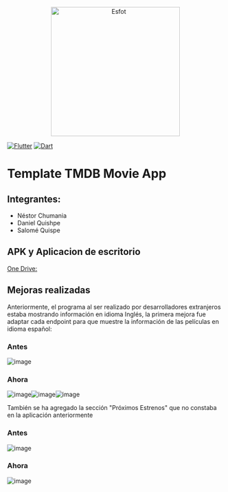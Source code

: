 <p align='center'>
<img src="https://esfot.epn.edu.ec/images/headers/logo_esfot_buho.png" alt="Esfot" width="300px">
</p>
</div>

[![Flutter](https://img.shields.io/badge/Flutter-%2302569B?style=for-the-badge&logo=flutter&logoColor=white)](https://flutter.dev/) [![Dart](https://img.shields.io/badge/Dart-%230175C2?style=for-the-badge&logo=dart&logoColor=white)](https://dart.dev/) 

# Template TMDB Movie App
## Integrantes:
- Néstor Chumania
- Daniel Quishpe
- Salomé Quispe

## APK y Aplicacion de escritorio
[One Drive:  ](https://epnecuador-my.sharepoint.com/:f:/g/personal/nestor_chumania_epn_edu_ec/EoT2AXNOhSZNuoWlC0BBL2IB_fOUYLVhX91t1UTe5x1HBg?e=kKkGeS)

## Mejoras realizadas

Anteriormente, el programa al ser realizado por desarrolladores extranjeros estaba mostrando información en idioma Inglés, la primera mejora fue adaptar cada endpoint para que muestre la información de las películas en idioma español:

### Antes

![image](https://github.com/RotsenCH/flutter_tmbd_movies/assets/117753370/35e9b540-0403-461c-b2e1-17b658992393)

### Ahora

![image](https://github.com/RotsenCH/flutter_tmbd_movies/assets/117753370/0cd4bac5-deda-44a5-b4d3-a2da0be30ad8)![image](https://github.com/RotsenCH/flutter_tmbd_movies/assets/117753370/4c1428a1-6b85-4fdd-86ff-b94dd5233f72)![image](https://github.com/RotsenCH/flutter_tmbd_movies/assets/117753370/e3f09c91-0d24-404f-85e4-7fe2654a0ebd)

También se ha agregado la sección "Próximos Estrenos" que no constaba en la aplicación anteriormente
### Antes
![image](https://github.com/RotsenCH/flutter_tmbd_movies/assets/117753370/1585679a-9157-4c24-a2dc-f880d5b278b7)

### Ahora
![image](https://github.com/RotsenCH/flutter_tmbd_movies/assets/117753370/77d62461-a430-4d58-bf4c-e6c94acfd6c4)




